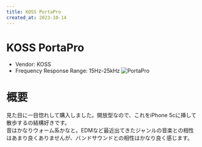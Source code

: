 ```yaml
---
title: KOSS PortaPro
created_at: 2023-10-14
---
```


# KOSS PortaPro
- Vendor: KOSS
- Frequency Response Range: 15Hz-25kHz
![PortaPro](https://i.imgur.com/D3OOhL7.jpg)

# 概要
見た目に一目惚れして購入しました。開放型なので、これをiPhone 5cに挿して散歩するの結構好きです。<br>音はかなりウォーム系かなと。EDMなど最近出てきたジャンルの音楽との相性はあまり良くありませんが、バンドサウンドとの相性はかなり良く感じます。
